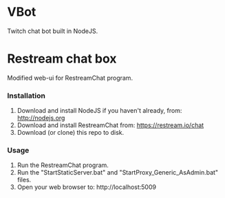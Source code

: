 # VBot
Twitch chat bot built in NodeJS.

# Restream chat box
Modified web-ui for RestreamChat program.

### Installation
1) Download and install NodeJS if you haven't already, from: http://nodejs.org  
2) Download and install RestreamChat from: https://restream.io/chat  
3) Download (or clone) this repo to disk.  

### Usage
1) Run the RestreamChat program.
2) Run the "StartStaticServer.bat" and "StartProxy_Generic_AsAdmin.bat" files.  
3) Open your web browser to: http://localhost:5009  